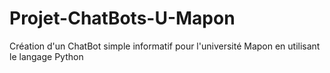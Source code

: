 # Projet-ChatBots-U-Mapon
Création d'un ChatBot simple informatif pour l'université Mapon en utilisant le langage Python 
